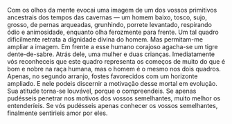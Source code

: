 ﻿Com os olhos da mente evocai uma imagem  de um dos vossos primitivos ancestrais dos tempos das cavernas — um homem baixo, tosco, sujo, grosso, de pernas arqueadas, grunhindo, porrete levantado, respirando ódio e animosidade, enquanto olha ferozmente para frente. Um tal quadro dificilmente retrata a dignidade divina do homem. Mas permitam-me ampliar a imagem. Em frente a esse humano corajoso agacha-se um tigre dente-de-sabre. Atrás dele, uma mulher e duas crianças. Imediatamente vós reconheceis que este quadro representa os começos de muito do que é bom e nobre na raça humana, mas o homem é o mesmo nos dois quadros. Apenas, no segundo arranjo, fostes favorecidos com um horizonte ampliado. E nele podeis discernir a motivação desse mortal em evolução. Sua atitude torna-se louvável, porque o compreendeis. Se apenas pudésseis penetrar nos motivos dos vossos semelhantes, muito melhor os entenderíeis. Se vós pudésseis apenas conhecer os vossos semelhantes, finalmente sentirieis amor por eles.
